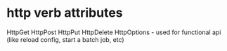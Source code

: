 # http verb attributes
HttpGet
HttpPost
HttpPut
HttpDelete
HttpOptions - used for functional api (like reload config, start a batch job, etc)


